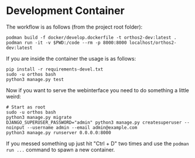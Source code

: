 # Development Container

The workflow is as follows (from the project root folder):

```shell
podman build -f docker/develop.dockerfile -t orthos2-dev:latest .
podman run -it -v $PWD:/code --rm -p 8000:8000 localhost/orthos2-dev:latest
```

If you are inside the container the usage is as follows:

```shell
pip install -r requirements-devel.txt
sudo -u orthos bash
python3 manage.py test
```

Now if you want to serve the webinterface you need to do something a little weird:

```shell
# Start as root
sudo -u orthos bash
python3 manage.py migrate
DJANGO_SUPERUSER_PASSWORD="admin" python3 manage.py createsuperuser --noinput --username admin --email admin@example.com
python3 manage.py runserver 0.0.0.0:8000
```

If you messed something up just hit "Ctrl + D" two times and use the `podman run ...` command to spawn a new container.
